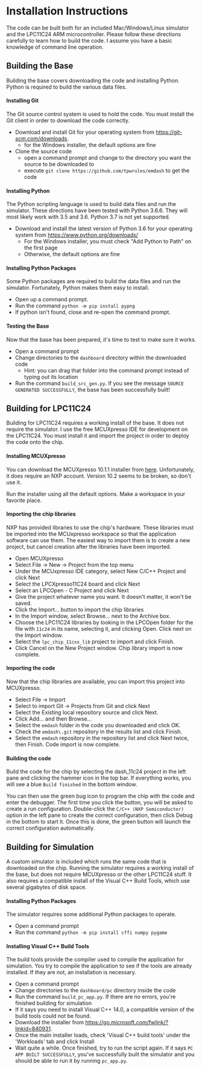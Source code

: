 # Installation Instructions

The code can be built both for an included Mac/Windows/Linux simulator and the LPC11C24 ARM microcontroller. Please follow these directions carefully to learn how to build the code. I assume you have a basic knowledge of command line operation.


## Building the Base

Building the base covers downloading the code and installing Python. Python is required to build the various data files.

#### Installing Git

The Git source control system is used to hold the code. You must install the Git client in order to download the code correctly.

* Download and install Git for your operating system from <https://git-scm.com/downloads>.
    * for the Windows installer, the default options are fine
* Clone the source code
    * open a command prompt and change to the directory you want the source to be downloaded to
    * execute `git clone https://github.com/tpwrules/emdash` to get the code

#### Installing Python

The Python scripting language is used to build data files and run the simulator. These directions have been tested with Python 3.6.6. They will most likely work with 3.5 and 3.6. Python 3.7 is not yet supported.

* Download and install the latest version of Python 3.6 for your operating system from <https://www.python.org/downloads/>
    * For the Windows installer, you must check "Add Python to Path" on the first page
    * Otherwise, the default options are fine

#### Installing Python Packages

Some Python packages are required to build the data files and run the simulator. Fortunately, Python makes them easy to install.

* Open up a command prompt.
* Run the command `python -m pip install pypng`
* If python isn't found, close and re-open the command prompt.

#### Testing the Base

Now that the base has been prepared, it's time to test to make sure it works.

* Open a command prompt
* Change directories to the `dashboard` directory within the downloaded code
    * Hint: you can drag that folder into the command prompt instead of typing out its location
* Run the command `build_src_gen.py`. If you see the message `SOURCE GENERATED SUCCESSFULLY`, the base has been successfully built!

## Building for LPC11C24

Building for LPC11C24 requires a working install of the base. It does not require the simulator. I use the free MCUXpresso IDE for development on the LPC11C24. You must install it and import the project in order to deploy the code onto the chip.

#### Installing MCUXpresso
You can download the MCUXpresso 10.1.1 installer from [here](https://nxp.flexnetoperations.com/control/frse/download?agree=Accept&element=9722367). Unfortunately, it does require an NXP account. Version 10.2 seems to be broken, so don't use it.

Run the installer using all the default options. Make a workspace in your favorite place.

#### Importing the chip libraries
NXP has provided libraries to use the chip's hardware. These libraries must be imported into the MCUxpresso workspace so that the application software can use them. The easiest way to import them is to create a new project, but cancel creation after the libraries have been imported.

* Open MCUXpresso
* Select File -> New -> Project from the top menu
* Under the MCUxpresso IDE category, select New C/C++ Project and click Next
* Select the LPCXpresso11C24 board and click Next
* Select an LPCOpen - C Project and click Next
* Give the project whatever name you want. It doesn't matter, it won't be saved.
* Click the Import... button to import the chip libraries
* In the Import window, select Browse... next to the Archive box.
* Choose the LPC11C24 libraries by looking in the LPCOpen folder for the file with `11c24` in its name, selecting it, and clicking Open. Click next on the Import window.
* Select the `lpc_chip_11cxx_lib` project to import and click Finish.
* Click Cancel on the New Project window. Chip library import is now complete.

#### Importing the code
Now that the chip libraries are available, you can import this project into MCUXpresso.

* Select File -> Import
* Select to import Git -> Projects from Git and click Next
* Select the Existing local repository source and click Next.
* Click Add... and then Browse...
* Select the `emdash` folder in the code you downloaded and click OK.
* Check the `emdash\.git` repository in the results list and click Finish. 
* Select the `emdash` repository in the repository list and click Next twice, then Finish. Code import is now complete.

#### Building the code
Build the code for the chip by selecting the dash_11c24 project in the left pane and clicking the hammer icon in the top bar. If everything works, you will see a blue `Build finished` in the bottom window.

You can then use the green bug icon to program the chip with the code and enter the debugger. The first time you click the button, you will be asked to create a run configuration. Double-click the `C/C++ (NXP Semiconductor)` option in the left pane to create the correct configuration, then click Debug in the bottom to start it. Once this is done, the green button will launch the correct configuration automatically.

## Building for Simulation
A custom simulator is included which runs the same code that is downloaded on the chip. Running the simulator requires a working install of the base, but does not require MCUXpresso or the other LPC11C24 stuff. It also requires a compatible install of the Visual C++ Build Tools, which use several gigabytes of disk space.

#### Installing Python Packages
The simulator requires some additional Python packages to operate.

* Open a command prompt
* Run the command `python -m pip install cffi numpy pygame`

#### Installing Visual C++ Build Tools
The build tools provide the compiler used to compile the application for simulation. You try to compile the application to see if the tools are already installed. If they are not, an installation is necessary.

* Open a command prompt
* Change directories to the `dashboard/pc` directory inside the code
* Run the command `build_pc_app.py`. If there are no errors, you're finished building for simulation
* If it says you need to install Visual C++ 14.0, a compatible version of the build tools could not be found.
* Download the installer from <https://go.microsoft.com/fwlink/?linkid=840931>.
* Once the main installer loads, check 'Visual C++ build tools' under the 'Workloads' tab and click Install
* Wait quite a while. Once finished, try to run the script again. If it says `PC APP BUILT SUCCESSFULLY`, you've successfully built the simulator and you should be able to run it by running `pc_app.py`.